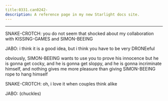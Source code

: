 ```yaml
---
title:0331.can0242-
description: A reference page in my new Starlight docs site.
---
```

----- 
SNAKE-CROTCH: you do not seem that shocked about my collaboration with KISSING-GAMES and 
SIMON-BEEING
 
JABO: i think it is a good idea, but i think you have to be very DRONEeful
 
obviously, SIMON-BEEING wants to use you to prove his innocence
 but he is gonna get 
cocky, and he is gonna get sloppy, and he is gonna incriminate himself, and 
nothing gives me more pleasure than giving SIMON-BEEING rope to hang himself
 
SNAKE-CROTCH: oh, i love it when couples think alike
 
JABO: (chuckles) 
